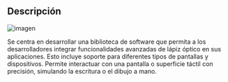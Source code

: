 ## Descripción



![imagen](https://github.com/user-attachments/assets/045e1316-700c-4091-8efc-49c309f41397)



Se centra en desarrollar una biblioteca de software que permita a los desarrolladores integrar funcionalidades avanzadas de lápiz óptico en sus aplicaciones. Esto incluye soporte para diferentes tipos de pantallas y dispositivos. Permite interactuar con una pantalla o superficie táctil con precisión, simulando la escritura o el dibujo a mano.
